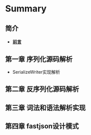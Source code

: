 # Summary

## 简介

* #### [前言](README.md)

## 第一章 序列化源码解析

* SerializeWriter实现解析

## 第二章 反序列化源码解析

## 第三章 词法和语法解析实现

## 第四章 fastjson设计模式



